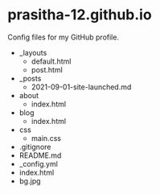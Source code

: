 # prasitha-12.github.io
Config files for my GitHub profile.
- _layouts
   - default.html
   - post.html
- _posts
   - 2021-09-01-site-launched.md
- about
   - index.html 
- blog
   - index.html  
- css
   - main.css
- .gitignore
- README.md
- _config.yml
- index.html
- bg.jpg
